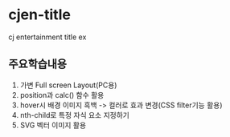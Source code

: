 # cjen-title
cj entertainment title ex

## 주요학습내용
1. 가변 Full screen Layout(PC용)
2. position과 calc() 함수 활용
3. hover시 배경 이미지 흑백 -> 컬러로 효과 변경(CSS filter기능 활용)
4. nth-child로 특정 자식 요소 지정하기
5. SVG 벡터 이미지 활용
